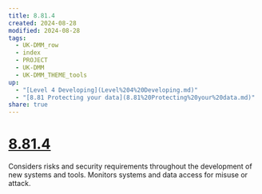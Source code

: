 ```yaml
---
title: 8.81.4
created: 2024-08-28
modified: 2024-08-28
tags:
  - UK-DMM_row
  - index
  - PROJECT
  - UK-DMM
  - UK-DMM_THEME_tools
up:
  - "[Level 4 Developing](Level%204%20Developing.md)"
  - "[8.81 Protecting your data](8.81%20Protecting%20your%20data.md)"
share: true
---
```

# [8.81.4](8.81.4.md)

Considers risks and security requirements throughout the development of new systems and tools. Monitors systems and data access for misuse or attack.
